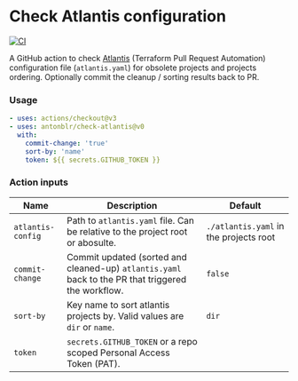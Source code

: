 # Check Atlantis configuration

[![CI](https://github.com/antonblr/check-atlantis/workflows/test.yml/badge.svg?branch=master)](https://github.com/antonblr/check-atlantis/actions?query=branch:main)

A GitHub action to check [Atlantis](https://www.runatlantis.io/) (Terraform Pull Request Automation) configuration file (`atlantis.yaml`) for obsolete projects and projects ordering. Optionally commit the cleanup / sorting results back to PR.

### Usage

```yaml
- uses: actions/checkout@v3
- uses: antonblr/check-atlantis@v0
  with:
    commit-change: 'true'
    sort-by: 'name'
    token: ${{ secrets.GITHUB_TOKEN }}
```


### Action inputs

| Name              | Description                                                                                        | Default                                |
|-------------------|----------------------------------------------------------------------------------------------------|----------------------------------------|
| `atlantis-config` | Path to `atlantis.yaml` file. Can be relative to the project root or abosulte.                     | `./atlantis.yaml` in the projects root |
| `commit-change`   | Commit updated (sorted and cleaned-up) `atlantis.yaml` back to the PR that triggered the workflow. | `false`                                |
| `sort-by`         | Key name to sort atlantis projects by. Valid values are `dir` or `name`.                           | `dir`                                  |
| `token`           | `secrets.GITHUB_TOKEN` or a repo scoped Personal Access Token (PAT).                               |             |
